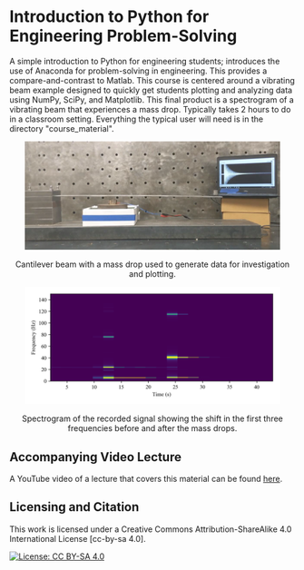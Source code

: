 # Introduction to Python for Engineering Problem-Solving

A simple introduction to Python for engineering students; introduces the use of Anaconda for problem-solving in engineering. This provides a compare-and-contrast to Matlab. This course is centered around a vibrating beam example designed to quickly get students plotting and analyzing data using NumPy, SciPy, and Matplotlib. This final product is a spectrogram of a vibrating beam that experiences a mass drop. Typically takes 2 hours to do in a classroom setting. Everything the typical user will need is in the directory "course_material".


<p align="center">
<img src="media/beam.png" alt="drawing" width="450"/>
</p>
<p align="center"> Cantilever beam with a mass drop used to generate data for investigation and plotting.</p>

<p align="center">
<img src="media/Spectrogram.png" alt="drawing" width="450"/>
</p>
<p align="center"> Spectrogram of the recorded signal showing the shift in the first three frequencies before and after the mass drops.  </p>

## Accompanying Video Lecture

A YouTube video of a lecture that covers this material can be found [here](https://www.youtube.com/watch?v=KNRzxBLgfWE&ab_channel=ARTS-LabattheUniversityofSouthCarolina).

## Licensing and Citation

This work is licensed under a Creative Commons Attribution-ShareAlike 4.0 International License [cc-by-sa 4.0].

[![License: CC BY-SA 4.0](https://img.shields.io/badge/License-CC_BY--SA_4.0-lightgrey.svg)](https://creativecommons.org/licenses/by-sa/4.0/)

